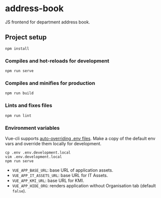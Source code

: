 # address-book
JS frontend for department address book.

## Project setup
```
npm install
```

### Compiles and hot-reloads for development
```
npm run serve
```

### Compiles and minifies for production
```
npm run build
```

### Lints and fixes files
```
npm run lint
```

### Environment variables
Vue-cli supports [auto-overriding .env files](https://cli.vuejs.org/guide/mode-and-env.html). Make a copy of the default env vars and override them locally for development.
```
cp .env .env.development.local
vim .env.development.local
npm run serve
```

- `VUE_APP_BASE_URL`: base URL of application assets.
- `VUE_APP_IT_ASSETS_URL`: base URL for IT Assets.
- `VUE_APP_KMI_URL`: base URL for KMI.
- `VUE_APP_HIDE_ORG`: renders application without Organisation tab (default  `false`).
